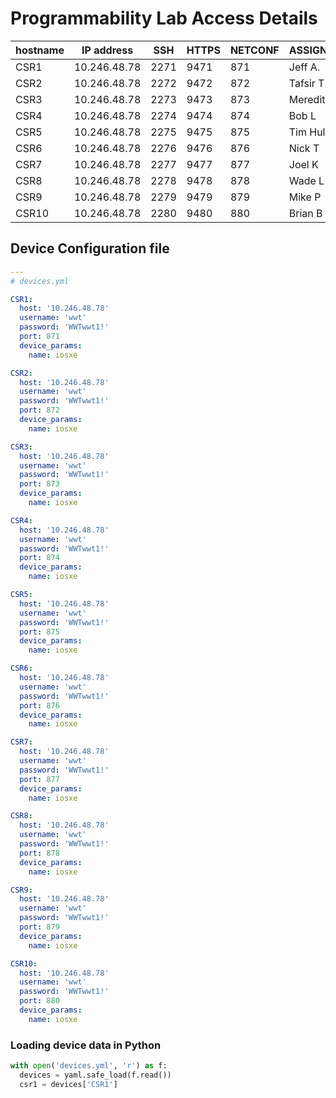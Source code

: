 # Programmability Lab Access Details

| hostname | IP address   | SSH  | HTTPS | NETCONF | ASSIGNMENT |
| -------- | ------------ | ---- | ----- | ------- | ---------- |
| CSR1     | 10.246.48.78 | 2271 | 9471  | 871     | Jeff A.    |
| CSR2     | 10.246.48.78 | 2272 | 9472  | 872     | Tafsir T.  |
| CSR3     | 10.246.48.78 | 2273 | 9473  | 873     | Meredith R.|
| CSR4     | 10.246.48.78 | 2274 | 9474  | 874     | Bob L      |
| CSR5     | 10.246.48.78 | 2275 | 9475  | 875     | Tim Hull   |
| CSR6     | 10.246.48.78 | 2276 | 9476  | 876     | Nick T     |
| CSR7     | 10.246.48.78 | 2277 | 9477  | 877     | Joel K     |
| CSR8     | 10.246.48.78 | 2278 | 9478  | 878     | Wade L     |
| CSR9     | 10.246.48.78 | 2279 | 9479  | 879     | Mike P     |
| CSR10    | 10.246.48.78 | 2280 | 9480  | 880     | Brian B    |

## Device Configuration file

```yaml
---
# devices.yml

CSR1:
  host: '10.246.48.78'
  username: 'wwt'
  password: 'WWTwwt1!'
  port: 871
  device_params:
    name: iosxe

CSR2:
  host: '10.246.48.78'
  username: 'wwt'
  password: 'WWTwwt1!'
  port: 872
  device_params:
    name: iosxe

CSR3:
  host: '10.246.48.78'
  username: 'wwt'
  password: 'WWTwwt1!'
  port: 873
  device_params:
    name: iosxe

CSR4:
  host: '10.246.48.78'
  username: 'wwt'
  password: 'WWTwwt1!'
  port: 874
  device_params:
    name: iosxe

CSR5:
  host: '10.246.48.78'
  username: 'wwt'
  password: 'WWTwwt1!'
  port: 875
  device_params:
    name: iosxe

CSR6:
  host: '10.246.48.78'
  username: 'wwt'
  password: 'WWTwwt1!'
  port: 876
  device_params:
    name: iosxe

CSR7:
  host: '10.246.48.78'
  username: 'wwt'
  password: 'WWTwwt1!'
  port: 877
  device_params:
    name: iosxe

CSR8:
  host: '10.246.48.78'
  username: 'wwt'
  password: 'WWTwwt1!'
  port: 878
  device_params:
    name: iosxe

CSR9:
  host: '10.246.48.78'
  username: 'wwt'
  password: 'WWTwwt1!'
  port: 879
  device_params:
    name: iosxe

CSR10:
  host: '10.246.48.78'
  username: 'wwt'
  password: 'WWTwwt1!'
  port: 880
  device_params:
    name: iosxe
```

### Loading device data in Python

```python
with open('devices.yml', 'r') as f:
  devices = yaml.safe_load(f.read())
  csr1 = devices['CSR1']
```
